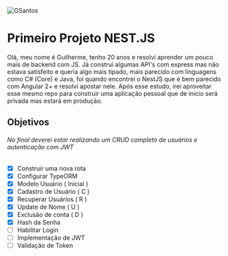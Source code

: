 ![GSantos](http://logo.guisantos.com.br/GSantos_nobackgroundSmall.png)
# Primeiro Projeto NEST.JS

Olá, meu nome é Guilherme, tenho 20 anos e resolvi aprender um pouco mais de backend com JS.
Já construí algumas API's com express mas não estava satisfeito e queria algo mais tipado, mais parecido com linguagens como C# (Core) e Java, foi quando encontrei o NestJS que é bem parecido com Angular 2+ e resolvi apostar nele. Após esse estudo, irei aproveitar esse mesmo repo para construir uma aplicação pessoal que de inicio será privada mas estará em produção.


## Objetivos
###### No final deverei estar realizando um CRUD completo de usuários e autenticação com JWT
- [x] Construir uma nova rota
- [x] Configurar TypeORM
- [x] Modelo Usuário ( Inicial )
- [x] Cadastro de Usuário ( C )
- [x] Recuperar Usuários ( R )
- [x] Update de Nome  ( U )
- [x] Exclusão de conta ( D )
- [x] Hash da Senha
- [ ] Habilitar Login
- [ ] Implementação de JWT
- [ ] Validação de Token